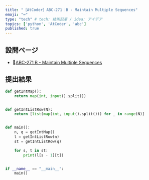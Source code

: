 ```yaml
---
title: "［AtCoder］ABC-271｜B - Maintain Multiple Sequences"
emoji: "⌨️"
type: "tech" # tech: 技術記事 / idea: アイデア
topics: ['python', 'AtCoder', 'abc']
published: true
---
```


## 設問ページ

- 🔗[ABC-271 B - Maintain Multiple Sequences](https://atcoder.jp/contests/abc271/tasks/abc271_b)

## 提出結果

```python
def getIntMap():
    return map(int, input().split())


def getIntListRow(N):
    return [list(map(int, input().split())) for _ in range(N)]


def main():
    n, q = getIntMap()
    l = getIntListRow(n)
    st = getIntListRow(q)

    for s, t in st:
        print(l[s - 1][t])


if __name__ == "__main__":
    main()
```
